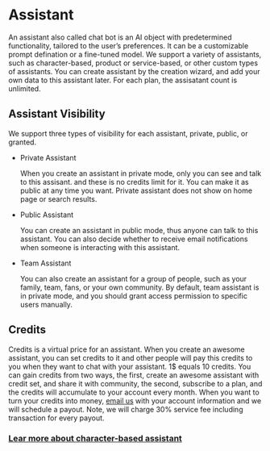 # Assistant
An assistant also called chat bot is an AI object with predetermined functionality, tailored to the user’s preferences. It can be a customizable prompt defination or a fine-tuned model. 
We support a variety of assistants, such as character-based, product or service-based, or other custom types of assistants. You can create assistant by the creation wizard, and add your own data to this assistant later. For each plan, the assisatant count is unlimited.

## Assistant Visibility

We support three types of visibility for each assistant, private, public, or granted.

- Private Assistant

    When you create an assistant in private mode, only you can see and talk to this assisant. and these is no credits limit for it. You can make it as public at any time you want. Private assistant does not show on home page or search results.

- Public Assistant

    You can create an assistant in public mode, thus anyone can talk to this assistant. You can also decide whether to receive email notifications when someone is interacting with this assistant.

 - Team Assistant

    You can also create an assistant for a group of people, such as your family, team, fans, or your own community. By default, team assistant is in private mode, and you should grant access permission to specific users manually.


## Credits

Credits is a virtual price for an assistant. When you create an awesome assistant, you can set credits to it and other people will pay this credits to you when they want to chat with your assistant. 1$ equals 10 credits. You can gain credits from two ways, the first, create an awesome assistant with credit set, and share it with community, the second, subscribe to a plan, and the credits will accumulate to your account every month. When you want to turn your credits into money, [email us](mailto:support@aiconfer.com) with your account information and we will schedule a payout. Note, we will charge 30% service fee including transaction for every payout.

### [Lear more about character-based assistant](https://docs.aiconfer.com/guide/assistant/assistant-character) 

